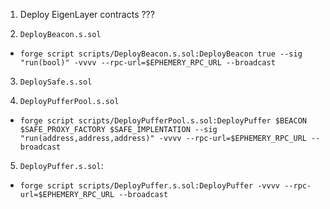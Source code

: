 1. Deploy EigenLayer contracts
???

2. `DeployBeacon.s.sol`
- `forge script scripts/DeployBeacon.s.sol:DeployBeacon true --sig "run(bool)" -vvvv --rpc-url=$EPHEMERY_RPC_URL --broadcast`

3. `DeploySafe.s.sol`


4. `DeployPufferPool.s.sol`
- `forge script scripts/DeployPufferPool.s.sol:DeployPuffer $BEACON $SAFE_PROXY_FACTORY $SAFE_IMPLENTATION --sig "run(address,address,address)" -vvvv --rpc-url=$EPHEMERY_RPC_URL --broadcast`

5. `DeployPuffer.s.sol`:
- `forge script scripts/DeployPuffer.s.sol:DeployPuffer -vvvv --rpc-url=$EPHEMERY_RPC_URL --broadcast`